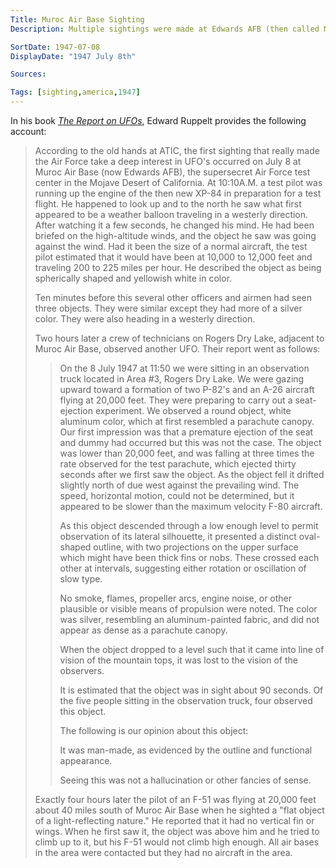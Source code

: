 ```yaml
---
Title: Muroc Air Base Sighting
Description: Multiple sightings were made at Edwards AFB (then called Muroc Air Base).

SortDate: 1947-07-08
DisplayDate: "1947 July 8th"

Sources: 

Tags: [sighting,america,1947]
---
```


In his book *[The Report on UFOs](/sources/report-on-ufos-ruppelt)*, Edward Ruppelt provides the following account:

>According to the old hands at ATIC, the first sighting that really made the Air Force take a deep interest in UFO's occurred on July 8 at Muroc Air Base (now Edwards AFB), the supersecret Air Force test center in the Mojave Desert of California. At 10:10A.M. a test pilot was running up the engine of the then new XP-84 in preparation for a test flight. He happened to look up and to the north he saw what first appeared to be a weather balloon traveling in a westerly direction. After watching it a few seconds, he changed his mind. He had been briefed on the high-altitude winds, and the object he saw was going against the wind. Had it been the size of a normal aircraft, the test pilot estimated that it would have been at 10,000 to 12,000 feet and traveling 200 to 225 miles per hour. He described the object as being spherically shaped and yellowish white in color.
>
>Ten minutes before this several other officers and airmen had seen three objects. They were similar except they had more of a silver color. They were also heading in a westerly direction.
>
>Two hours later a crew of technicians on Rogers Dry Lake, adjacent to Muroc Air Base, observed another UFO. Their report went as follows:
>
>>On the 8 July 1947 at 11:50 we were sitting in an observation truck located in Area #3, Rogers Dry Lake. We were gazing upward toward a formation of two P-82's and an A-26 aircraft flying at 20,000 feet. They were preparing to carry out a seat-ejection experiment. We observed a round object, white aluminum color, which at first resembled a parachute canopy. Our first impression was that a premature ejection of the seat and dummy had occurred but this was not the case. The object was lower than 20,000 feet, and was falling at three times the rate observed for the test parachute, which ejected thirty seconds after we first saw the object. As the object fell it drifted slightly north of due west against the prevailing wind. The speed, horizontal motion, could not be determined, but it appeared to be slower than the maximum velocity F-80 aircraft.
>>
>>As this object descended through a low enough level to permit observation of its lateral silhouette, it presented a distinct oval- shaped outline, with two projections on the upper surface which might have been thick fins or nobs. These crossed each other at intervals, suggesting either rotation or oscillation of slow type.
>>
>>No smoke, flames, propeller arcs, engine noise, or other plausible or visible means of propulsion were noted. The color was silver, resembling an aluminum-painted fabric, and did not appear as dense as a parachute canopy.
>>
>>When the object dropped to a level such that it came into line of vision of the mountain tops, it was lost to the vision of the observers.
>>
>>It is estimated that the object was in sight about 90 seconds. Of the five people sitting in the observation truck, four observed this object.
>>
>>The following is our opinion about this object:
>>
>>It was man-made, as evidenced by the outline and functional appearance.
>>
>>Seeing this was not a hallucination or other fancies of sense.
>
>Exactly four hours later the pilot of an F-51 was flying at 20,000 feet about 40 miles south of Muroc Air Base when he sighted a "flat object of a light-reflecting nature." He reported that it had no vertical fin or wings. When he first saw it, the object was above him and he tried to climb up to it, but his F-51 would not climb high enough. All air bases in the area were contacted but they had no aircraft in the area.